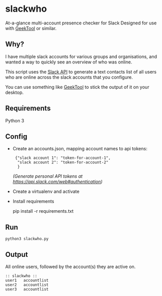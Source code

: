 # slackwho
At-a-glance multi-account presence checker for Slack
Designed for use with [GeekTool](https://www.tynsoe.org/v2/geektool/) or similar.

## Why?

I have multiple slack accounts for various groups and organisations, and wanted
a way to quickly see an overview of who was online.

This script uses the [Slack API](https://api.slack.com/) to generate a text contacts list of all users
who are online across the slack accounts that you configure.

You can use something like [GeekTool](https://www.tynsoe.org/v2/geektool/)
to stick the output of it on your desktop.

## Requirements

Python 3

## Config

 * Create an accounts.json, mapping account names to api tokens:


        {"slack account 1": "token-for-account-1",
         "slack account 2": "token-for-account-2"
         }

    *(Generate personal API tokens at https://api.slack.com/web#authentication)*

 * Create a virtualenv and activate

 * Install requirements

     pip install -r requirements.txt

## Run

    python3 slackwho.py

## Output

All online users, followed by the account(s) they are active on.

    :: slackwho ::
    user1   accountlist
    user2   accountlist
    user3   accountlist
